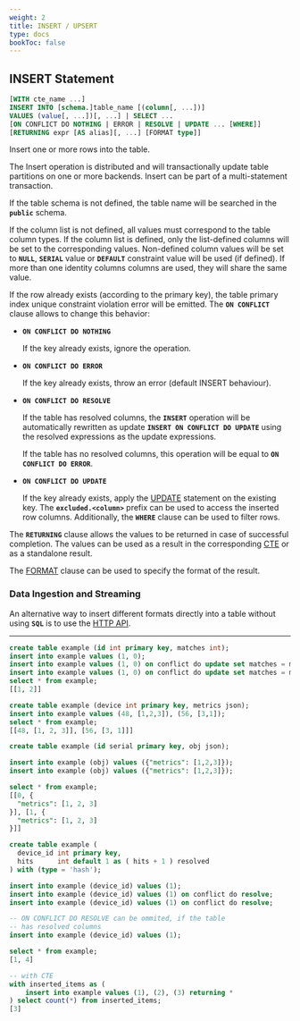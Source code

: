 ```yaml
---
weight: 2
title: INSERT / UPSERT
type: docs
bookToc: false
---
```


## INSERT Statement


```SQL
[WITH cte_name ...]
INSERT INTO [schema.]table_name [(column[, ...])]
VALUES (value[, ...])[, ...] | SELECT ...
[ON CONFLICT DO NOTHING | ERROR | RESOLVE | UPDATE ... [WHERE]]
[RETURNING expr [AS alias][, ...] [FORMAT type]]
```

Insert one or more rows into the table.

The Insert operation is distributed and will transactionally update table partitions on one or more backends.
Insert can be part of a multi-statement transaction.

If the table schema is not defined, the table name will be searched in the **`public`** schema.

If the column list is not defined, all values must correspond to the table column types. If the column list is
defined, only the list-defined columns will be set to the corresponding values. Non-defined column values will be
set to **`NULL`**, **`SERIAL`** value or **`DEFAULT`** constraint value will be used (if defined).
If more than one identity columns columns are used, they will share the same value.

If the row already exists (according to the primary key), the table primary index unique constraint violation error
will be emitted. The **`ON CONFLICT`** clause allows to change this behavior:

* **`ON CONFLICT DO NOTHING`**

  If the key already exists, ignore the operation.

* **`ON CONFLICT DO ERROR`**

  If the key already exists, throw an error (default INSERT behaviour).

* **`ON CONFLICT DO RESOLVE`**

  If the table has resolved columns, the **`INSERT`** operation will be automatically rewritten as
  update **`INSERT ON CONFLICT DO UPDATE`** using the resolved expressions as
  the update expressions.
  
  If the table has no resolved columns, this operation will be equal
  to **`ON CONFLICT DO ERROR`**.

* **`ON CONFLICT DO UPDATE`**

  If the key already exists, apply the [UPDATE](/docs/sql/dml/update) statement on the existing key.
  The **`excluded.<column>`** prefix can be used to access the inserted row columns.
  Additionally, the **`WHERE`** clause can be used to filter rows.

The **`RETURNING`** clause allows the values to be returned in case of successful completion. The values can
be used as a result in the corresponding [CTE](/docs/sql/transactions/cte) or as a standalone result.

The [FORMAT](/docs/sql/query/format) clause can be used to specify the format of the result.

### Data Ingestion and Streaming

An alternative way to insert different formats directly into a table without using **`SQL`** is to use the
[HTTP API](/docs/api/overview).

---

```SQL
create table example (id int primary key, matches int);
insert into example values (1, 0);
insert into example values (1, 0) on conflict do update set matches = matches + 1;
insert into example values (1, 0) on conflict do update set matches = matches + 1;
select * from example;
[[1, 2]]
```

```SQL
create table example (device int primary key, metrics json);
insert into example values (48, [1,2,3]), (56, [3,1]);
select * from example;
[[48, [1, 2, 3]], [56, [3, 1]]]
```

```SQL
create table example (id serial primary key, obj json);

insert into example (obj) values ({"metrics": [1,2,3]});
insert into example (obj) values ({"metrics": [1,2,3]});

select * from example;
[[0, {
  "metrics": [1, 2, 3]
}], [1, {
  "metrics": [1, 2, 3]
}]]
```

```SQL
create table example (
  device_id int primary key,
  hits      int default 1 as ( hits + 1 ) resolved
) with (type = 'hash');

insert into example (device_id) values (1);
insert into example (device_id) values (1) on conflict do resolve;
insert into example (device_id) values (1) on conflict do resolve;

-- ON CONFLICT DO RESOLVE can be ommited, if the table
-- has resolved columns
insert into example (device_id) values (1);

select * from example;
[1, 4]
```

```SQL
-- with CTE
with inserted_items as (
    insert into example values (1), (2), (3) returning *
) select count(*) from inserted_items;
[3]
```
